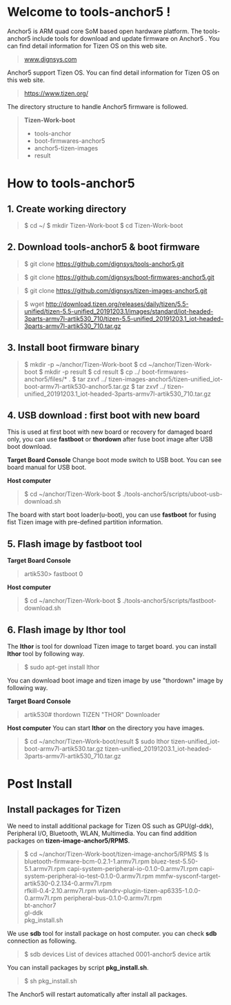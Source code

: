 # Welcome to tools-anchor5 !
Anchor5 is ARM quad core SoM based open hardware platform.
The tools-anchor5 include tools for download and update firmware on Anchor5 .  You can find detail information for Tizen OS on this web site.
> www.dignsys.com

Anchor5 support Tizen OS. You can find detail information for Tizen OS on this web site.
> https://www.tizen.org/

The directory structure to handle Anchor5 firmware is followed.
>  **Tizen-Work-boot**
>    - tools-anchor   
>    - boot-firmwares-anchor5
>    - anchor5-tizen-images
>    - result

# How to tools-anchor5
## 1. Create working directory
> $ cd ~/
>$ mkdir Tizen-Work-boot
>$ cd Tizen-Work-boot

## 2. Download tools-anchor5 & boot firmware

>$ git clone https://github.com/dignsys/tools-anchor5.git

>$ git clone https://github.com/dignsys/boot-firmwares-anchor5.git

>$ git clone https://github.com/dignsys/tizen-images-anchor5.git

>$ wget http://download.tizen.org/releases/daily/tizen/5.5-unified/tizen-5.5-unified_20191203.1/images/standard/iot-headed-3parts-armv7l-artik530_710/tizen-5.5-unified_20191203.1_iot-headed-3parts-armv7l-artik530_710.tar.gz

## 3. Install boot firmware binary

>$ mkdir -p ~/anchor/Tizen-Work-boot
>$ cd ~/anchor/Tizen-Work-boot
>$ mkdir -p result
>$ cd result
>$ cp ../ boot-firmwares-anchor5/files/* .
>$ tar zxvf ../ tizen-images-anchor5/tizen-unified_iot-boot-armv7l-artik530-anchor5.tar.gz
>$ tar zxvf ../ tizen-unified_20191203.1_iot-headed-3parts-armv7l-artik530_710.tar.gz

## 4. USB download : first boot with new board
This is used at first boot with new board or recovery for damaged board only, you can use **fastboot** or **thordown** after fuse boot image after USB boot download.

**Target Board Console**
Change boot mode switch to USB boot. You can see board manual for USB boot.

**Host computer**
>$ cd ~/anchor/Tizen-Work-boot
$ ./tools-anchor5/scripts/uboot-usb-download.sh

The board with start boot loader(u-boot), you can use **fastboot** for fusing fist Tizen image with pre-defined partition information.

## 5. Flash image by fastboot tool

**Target Board Console**
>artik530> fastboot 0

**Host computer**
>$ cd ~/anchor/Tizen-Work-boot
>$ ./tools-anchor5/scripts/fastboot-download.sh

## 6. Flash image by lthor tool
The **lthor** is tool for download Tizen image to target board.
you can install **lthor** tool by following way.
>$ sudo apt-get install lthor

You can download boot image and tizen image by use "thordown" image by following way.

**Target Board Console**
>artik530# thordown
>TIZEN "THOR" Downloader

**Host computer**
You can start **lthor** on the directory you have images.
>$ cd ~/anchor/Tizen-Work-boot/result
>$ sudo lthor tizen-unified_iot-boot-armv7l-artik530.tar.gz tizen-unified_20191203.1_iot-headed-3parts-armv7l-artik530_710.tar.gz

# Post Install
## Install packages for Tizen
We need to install additional package for Tizen OS such as GPU(gl-ddk), Peripheral I/O, Bluetooth, WLAN, Multimedia.
You can find addition packages on **tizen-image-anchor5/RPMS**.
>$ cd ~/anchor/Tizen-Work-boot/tizen-image-anchor5/RPMS
>$ ls
>bluetooth-firmware-bcm-0.2.1-1.armv7l.rpm
>bluez-test-5.50-5.1.armv7l.rpm
>capi-system-peripheral-io-0.1.0-0.armv7l.rpm
>capi-system-peripheral-io-test-0.1.0-0.armv7l.rpm
>mmfw-sysconf-target-artik530-0.2.134-0.armv7l.rpm  
>rfkill-0.4-2.10.armv7l.rpm
>wlandrv-plugin-tizen-ap6335-1.0.0-0.armv7l.rpm 
>peripheral-bus-0.1.0-0.armv7l.rpm                  
>bt-anchor7                                  
>gl-ddk                                             
>pkg_install.sh

We use **sdb** tool for install package on host computer. you can check **sdb** connection as following.
>$ sdb devices
>List of devices attached
>0001-anchor5            device          artik

You can install packages by script **pkg_install.sh**.
>$ sh pkg_install.sh

The Anchor5 will restart automatically after install all packages.
